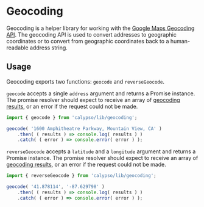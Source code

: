 # Geocoding

Geocoding is a helper library for working with the [Google Maps Geocoding API](https://developers.google.com/maps/documentation/geocoding/intro). The geocoding API is used to convert addresses to geographic coordinates or to convert from geographic coordinates back to a human-readable address string.

## Usage

Geocoding exports two functions: `geocode` and `reverseGeocode`.

`geocode` accepts a single `address` argument and returns a Promise instance. The promise resolver should expect to receive an array of [geocoding results](https://developers.google.com/maps/documentation/geocoding/intro#Results), or an error if the request could not be made.

```jsx
import { geocode } from 'calypso/lib/geocoding';

geocode( '1600 Amphitheatre Parkway, Mountain View, CA' )
	.then( ( results ) => console.log( results ) )
	.catch( ( error ) => console.error( error ) );
```

`reverseGeocode` accepts a `latitude` and a `longitude` argument and returns a Promise instance. The promise resolver should expect to receive an array of [geocoding results](https://developers.google.com/maps/documentation/geocoding/intro#Results), or an error if the request could not be made.

```jsx
import { reverseGeocode } from 'calypso/lib/geocoding';

geocode( '41.878114', '-87.629798' )
	.then( ( results ) => console.log( results ) )
	.catch( ( error ) => console.error( error ) );
```
